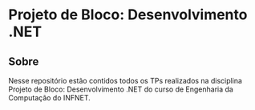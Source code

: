 # Projeto de Bloco: Desenvolvimento .NET

## Sobre

Nesse repositório estão contidos todos os TPs realizados na disciplina Projeto de Bloco: Desenvolvimento .NET do curso de Engenharia da Computação do INFNET.
